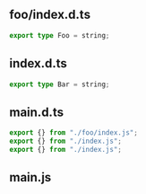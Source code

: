 ## foo/index.d.ts

```ts
export type Foo = string;

```
## index.d.ts

```ts
export type Bar = string;

```
## main.d.ts

```ts
export {} from "./foo/index.js";
export {} from "./index.js";
export {} from "./index.js";

```
## main.js

```js


```